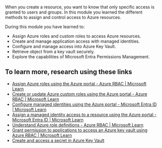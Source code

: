 When you create a resource, you want to know that only specific access is granted to users and groups. In this module you learned the different methods to assign and control access to Azure resources.

During this module you have learned to:

 -  Assign Azure roles and custom roles to access Azure resources.
 -  Create and manage application access with managed identities.
 -  Configure and manage access into Azure Key Vault.
 -  Retrieve object from a key vault securely.
 -  Explore the capabilities of Microsoft Entra Permissions Management.

## To learn more, research using these links

 -  [Assign Azure roles using the Azure portal - Azure RBAC \| Microsoft Learn](/azure/role-based-access-control/role-assignments-portal)
 -  [Create or update Azure custom roles using the Azure portal - Azure RBAC \| Microsoft Learn](/azure/role-based-access-control/custom-roles-portal)
 -  [Configure managed identities using the Azure portal - Microsoft Entra ID \| Microsoft Learn](/azure/active-directory/managed-identities-azure-resources/qs-configure-portal-windows-vm)
 -  [Assign a managed identity access to a resource using the Azure portal - Microsoft Entra ID \| Microsoft Learn](/entra/identity/managed-identities-azure-resources/how-to-assign-access-azure-resource?pivots=identity-mi-access-portal)
 -  [Understand Azure role definitions - Azure RBAC \| Microsoft Learn](/azure/role-based-access-control/role-definitions)
 -  [Grant permission to applications to access an Azure key vault using Azure RBAC \| Microsoft Learn](/azure/key-vault/general/rbac-guide?tabs=azure-cli)
 -  [Create and access a secret in Azure Key Vault](/azure/key-vault/secrets/quick-create-portal)

